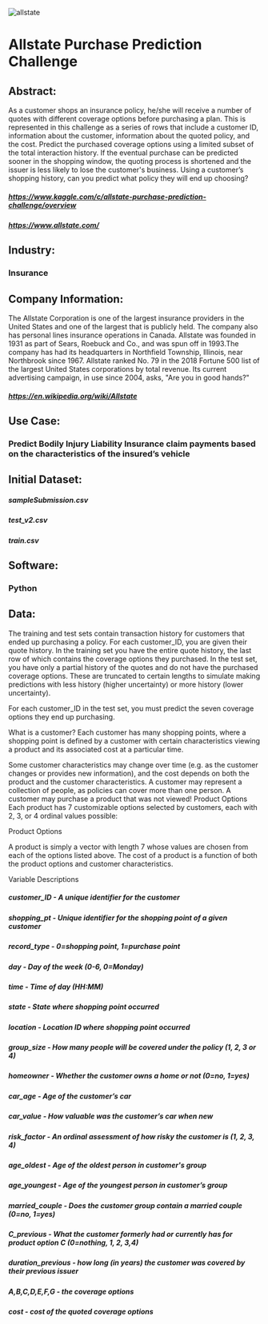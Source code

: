 ![allstate](https://user-images.githubusercontent.com/19572673/62312597-8e5d9780-b45c-11e9-84d5-ba8994ccb7f7.jpg)
# Allstate Purchase Prediction Challenge

## Abstract:
As a customer shops an insurance policy, he/she will receive a number of quotes with different coverage options before purchasing a plan. This is represented in this challenge as a series of rows that include a customer ID, information about the customer, information about the quoted policy, and the cost. Predict the purchased coverage options using a limited subset of the total interaction history. If the eventual purchase can be predicted sooner in the shopping window, the quoting process is shortened and the issuer is less likely to lose the customer's business. Using a customer’s shopping history, can you predict what policy they will end up choosing? 
##### https://www.kaggle.com/c/allstate-purchase-prediction-challenge/overview
##### https://www.allstate.com/

## Industry: 
### Insurance

## Company Information:
The Allstate Corporation is one of the largest insurance providers in the United States and one of the largest that is publicly held. The company also has personal lines insurance operations in Canada. Allstate was founded in 1931 as part of Sears, Roebuck and Co., and was spun off in 1993.The company has had its headquarters in Northfield Township, Illinois, near Northbrook since 1967. Allstate ranked No. 79 in the 2018 Fortune 500 list of the largest United States corporations by total revenue. Its current advertising campaign, in use since 2004, asks, "Are you in good hands?" 
##### https://en.wikipedia.org/wiki/Allstate

## Use Case:
### Predict Bodily Injury Liability Insurance claim payments based on the characteristics of the insured’s vehicle

## Initial Dataset:

##### sampleSubmission.csv
##### test_v2.csv
##### train.csv

## Software:
### Python

## Data:
The training and test sets contain transaction history for customers that ended up purchasing a policy. For each customer_ID, you are given their quote history. In the training set you have the entire quote history, the last row of which contains the coverage options they purchased. In the test set, you have only a partial history of the quotes and do not have the purchased coverage options. These are truncated to certain lengths to simulate making predictions with less history (higher uncertainty) or more history (lower uncertainty).

For each customer_ID in the test set, you must predict the seven coverage options they end up purchasing.

What is a customer?
Each customer has many shopping points, where a shopping point is defined by a customer with certain characteristics viewing a product and its associated cost at a particular time.

Some customer characteristics may change over time (e.g. as the customer changes or provides new information), and the cost depends on both the product and the customer characteristics.
A customer may represent a collection of people, as policies can cover more than one person.
A customer may purchase a product that was not viewed!
Product Options
Each product has 7 customizable options selected by customers, each with 2, 3, or 4 ordinal values possible:

Product Options

A product is simply a vector with length 7 whose values are chosen from each of the options listed above. The cost of a product is a function of both the product options and customer characteristics.

Variable Descriptions
##### customer_ID - A unique identifier for the customer
##### shopping_pt - Unique identifier for the shopping point of a given customer
##### record_type - 0=shopping point, 1=purchase point
##### day - Day of the week (0-6, 0=Monday)
##### time - Time of day (HH:MM)
##### state - State where shopping point occurred
##### location - Location ID where shopping point occurred
##### group_size - How many people will be covered under the policy (1, 2, 3 or 4)
##### homeowner - Whether the customer owns a home or not (0=no, 1=yes)
##### car_age - Age of the customer’s car
##### car_value - How valuable was the customer’s car when new
##### risk_factor - An ordinal assessment of how risky the customer is (1, 2, 3, 4)
##### age_oldest - Age of the oldest person in customer's group
##### age_youngest - Age of the youngest person in customer’s group
##### married_couple - Does the customer group contain a married couple (0=no, 1=yes)
##### C_previous - What the customer formerly had or currently has for product option C (0=nothing, 1, 2, 3,4)
##### duration_previous -  how long (in years) the customer was covered by their previous issuer
##### A,B,C,D,E,F,G - the coverage options
##### cost - cost of the quoted coverage options

